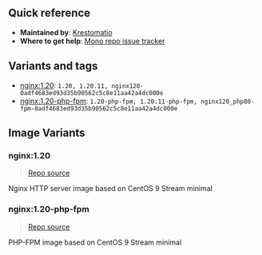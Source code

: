 ## Quick reference
- **Maintained by**:
[Krestomatio](https://github.com/krestomatio)
- **Where to get help**:
[Mono repo issue tracker](https://github.com/krestomatio/container_builder/issues)

## Variants and tags
- [nginx:1.20](#nginx120): `1.20, 1.20.11, nginx120-0adf4683ed93d35b90562c5c8e11aa42a4dc000e`
- [nginx:1.20-php-fpm](#nginx120-php-fpm): `1.20-php-fpm, 1.20.11-php-fpm, nginx120_php80-fpm-0adf4683ed93d35b90562c5c8e11aa42a4dc000e`


## Image Variants
### nginx:1.20
> [Repo source](https://github.com/krestomatio/container_builder/tree/master/nginx/nginx120)

Nginx HTTP server image based on CentOS 9 Stream minimal

### nginx:1.20-php-fpm
> [Repo source](https://github.com/krestomatio/container_builder/tree/master/nginx/nginx120_php80-fpm)

PHP-FPM image based on CentOS 9 Stream minimal

